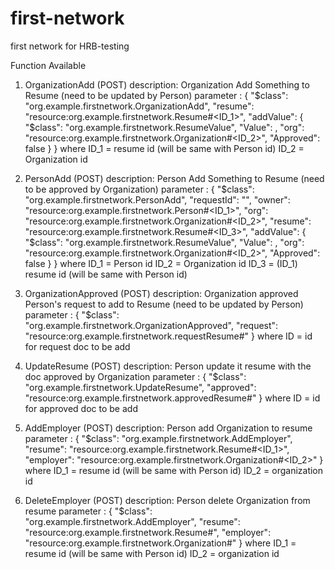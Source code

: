 # first-network

first network for HRB-testing

Function Available

1) OrganizationAdd (POST) 
    description: Organization Add Something to Resume (need to be updated by Person)
    parameter : {
  "$class": "org.example.firstnetwork.OrganizationAdd",
  "resume": "resource:org.example.firstnetwork.Resume#<ID_1>",
  "addValue": {
    "$class": "org.example.firstnetwork.ResumeValue",
    "Value": <STRING>,
    "org": "resource:org.example.firstnetwork.Organization#<ID_2>",
    "Approved": false
  }
}
where 
    ID_1 = resume id (will be same with Person id)
    ID_2 = Organization id
    

2) PersonAdd (POST)
    description: Person Add Something to Resume (need to be approved by Organization)
    parameter : {
  "$class": "org.example.firstnetwork.PersonAdd",
  "requestId": "",
  "owner": "resource:org.example.firstnetwork.Person#<ID_1>",
  "org": "resource:org.example.firstnetwork.Organization#<ID_2>",
  "resume": "resource:org.example.firstnetwork.Resume#<ID_3>",
  "addValue": {
    "$class": "org.example.firstnetwork.ResumeValue",
    "Value": <STRING>,
    "org": "resource:org.example.firstnetwork.Organization#<ID_2>",
    "Approved": false
  }
}
where 
    ID_1 = Person id
    ID_2 = Organization id
    ID_3 = (ID_1) resume id (will be same with Person id)


3) OrganizationApproved (POST)
    description: Organization approved Person's request to add to Resume (need to be updated by Person)
    parameter : {
  "$class": "org.example.firstnetwork.OrganizationApproved",
  "request": "resource:org.example.firstnetwork.requestResume#<ID>"
}
where 
    ID = id for request doc to be add 


4) UpdateResume (POST)
    description: Person update it resume with the doc approved by Organization
    parameter : {
  "$class": "org.example.firstnetwork.UpdateResume",
  "approved": "resource:org.example.firstnetwork.approvedResume#<ID>"
}
where 
    ID = id for approved doc to be add 


5) AddEmployer (POST)
    description: Person add Organization to resume
    parameter : {
  "$class": "org.example.firstnetwork.AddEmployer",
  "resume": "resource:org.example.firstnetwork.Resume#<ID_1>",
  "employer": "resource:org.example.firstnetwork.Organization#<ID_2>"
}
where 
    ID_1 = resume id (will be same with Person id)
    ID_2 = organization id


6) DeleteEmployer (POST)
    description: Person delete Organization from resume
    parameter : {
  "$class": "org.example.firstnetwork.AddEmployer",
  "resume": "resource:org.example.firstnetwork.Resume#<ID>",
  "employer": "resource:org.example.firstnetwork.Organization#<ID>"
}
where 
    ID_1 = resume id (will be same with Person id)
    ID_2 = organization id